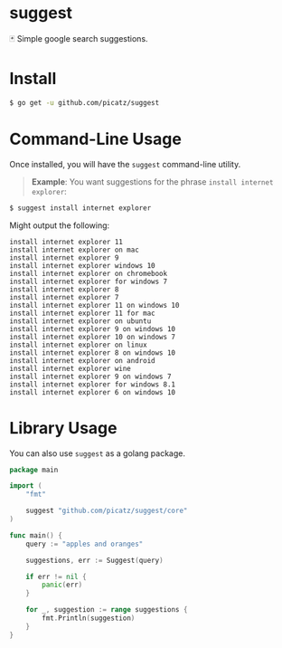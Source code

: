 # suggest
🃏 Simple google search suggestions.

# Install
```bash
$ go get -u github.com/picatz/suggest
```

# Command-Line Usage
Once installed, you will have the `suggest` command-line utility.

> **Example**: You want suggestions for the phrase `install internet explorer`:
```bash
$ suggest install internet explorer
```
Might output the following:
```
install internet explorer 11
install internet explorer on mac
install internet explorer 9
install internet explorer windows 10
install internet explorer on chromebook
install internet explorer for windows 7
install internet explorer 8
install internet explorer 7
install internet explorer 11 on windows 10
install internet explorer 11 for mac
install internet explorer on ubuntu
install internet explorer 9 on windows 10
install internet explorer 10 on windows 7
install internet explorer on linux
install internet explorer 8 on windows 10
install internet explorer on android
install internet explorer wine
install internet explorer 9 on windows 7
install internet explorer for windows 8.1
install internet explorer 6 on windows 10
```

# Library Usage
You can also use `suggest` as a golang package.
```go
package main

import (
    "fmt"

	suggest "github.com/picatz/suggest/core"   
)

func main() {
    query := "apples and oranges"

    suggestions, err := Suggest(query)

    if err != nil {
        panic(err)
    }

    for _, suggestion := range suggestions {
        fmt.Println(suggestion)
    }
}
```
